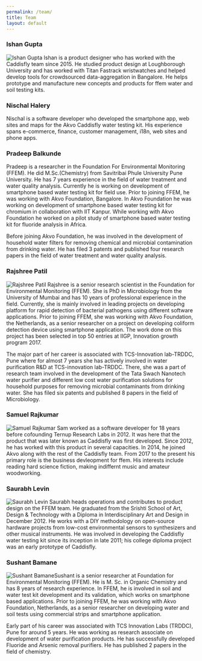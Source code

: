 ```yaml
---
permalink: /team/
title: Team
layout: default
---
```


### Ishan Gupta
<img src="{{ site.url }}/assets/images/ishan_gupta.jpg" alt="Ishan Gupta" class="teamImage"> Ishan is a product designer who has worked with the Caddisfly team since 2015. He studied product design at Loughborough University and has worked with Titan Fastrack wristwatches and helped develop tools for crowdsourced data-aggregation in Bangalore. He helps prototype and manufacture new concepts and products for ffem water and soil testing kits.

### Nischal Halery
Nischal is a software developer who developed the smartphone app, web sites and maps for the Akvo Caddisfly water testing kit. His experience spans e-commerce, finance, customer management, i18n, web sites and phone apps.

### Pradeep Balkunde
Pradeep is a researcher in the Foundation For Environmental Monitoring (FFEM). He did M.Sc.(Chemistry) from Savitribai Phule University Pune University. He has 7 years experience in the field of water treatment and water quality analysis. Currently he is working on development of smartphone based water testing kit for field use. Prior to joining FFEM, he was working with Akvo Foundation, Bangalore. In Akvo Foundation he was working on development of smartphone based water testing kit for chromium in collaboration with IIT Kanpur. While working with Akvo Foundation he worked on a pilot study of smartphone based water testing kit for fluoride analysis in Africa.

Before joining Akvo Foundation, he was involved in the development of household water filters for removing chemical and microbial contamination from drinking water. He has filed 3 patents and published four research papers in the field of water treatment and water quality analysis.


### Rajshree Patil
<img src="{{ site.url }}/assets/images/rajshree_patil.jpg" alt="Rajshree Patil" class="teamImage">
Rajshree is a senior research scientist in the Foundation for Environmental Monitoring (FFEM). She is PhD in Microbiology from the University of Mumbai and has 10 years of professional experience in the field. Currently, she is mainly involved in leading projects on developing platform for rapid detection of bacterial pathogens using different software applications. Prior to joining FFEM, she was working with Akvo Foundation, the Netherlands, as a senior researcher on a project on developing coliform detection device using smartphone application. The work done on this project has been selected in top 50 entries at IIGP, Innovation growth program 2017.  

The major part of her career is associated with TCS-Innovation lab-TRDDC, Pune where for almost 7 years she has actively involved in water purification R&D at TCS-innovation lab-TRDDC. There, she was  a part of  research team involved in the development of the Tata Swach Nanotech water purifier and different low cost water purification solutions for household purposes for removing microbial contaminants from drinking water. She has filed six patents and published 8 papers in the field of Microbiology.

### Samuel Rajkumar
<img src="{{ site.url }}/assets/images/samuel_rajkumar.jpg" alt="Samuel Rajkumar" class="teamImage"> Sam worked as a software developer for 18 years before cofounding Ternup Research Labs in 2012. It was here that the product that was later known as Caddisfly was first developed. Since 2012, he has worked with this product in several capacities. In 2014, he joined Akvo along with the rest of the Caddisfly team. From 2017 to the present his primary role is the business devleopment for ffem. His interests include reading hard science fiction, making indiffernt music and amateur woodworking.

### Saurabh Levin
<img src="{{ site.url }}/assets/images/Saurabh.jpg" alt="Saurabh Levin" class="teamImage"> Saurabh heads operations and contributes to product design on the FFEM team. He graduated from the Srishti School of Art, Design & Technology with a Diploma in Interdisciplinary Art and Design in December 2012. He works with a DIY methodology on open-source hardware projects from low-cost environmental sensors to synthesizers and other musical instruments. He was involved in developing the Caddisfly water testing kit since its inception in late 2011; his college diploma project was an early prototype of Caddisfly. 

### Sushant Bamane
<img src="{{ site.url }}/assets/images/sushant_bamane.jpg" alt="Sushant Bamane" class="teamImage">Sushant is a senior researcher at Foundation for Environmental Monitoring (FFEM). He is M. Sc. in Organic Chemistry and has 8 years of research experience. In FFEM, he is involved in soil and water test kit development and its validation, which works on smartphone based applications. Prior to joining FFEM, he was working with Akvo Foundation, Netherlands, as a senior researcher on developing water and soil tests using commercial strips and smartphone application.

Early part of his career was associated with TCS Innovation Labs (TRDDC), Pune for around 5 years. He was working as research associate on development of water purification products. He has successfully developed Fluoride and Arsenic removal purifiers. He has published 2 papers in the field of chemistry. 
